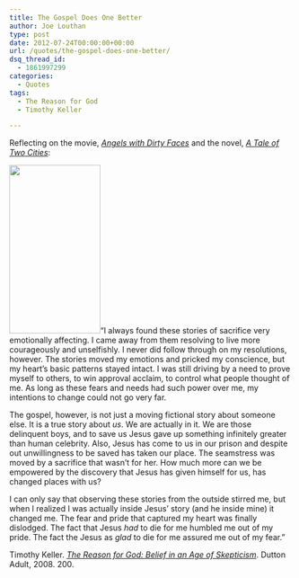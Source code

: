 ```yaml
---
title: The Gospel Does One Better
author: Joe Louthan
type: post
date: 2012-07-24T00:00:00+00:00
url: /quotes/the-gospel-does-one-better/
dsq_thread_id:
  - 1861997299
categories:
  - Quotes
tags:
  - The Reason for God
  - Timothy Keller

---
```

Reflecting on the movie, <a href="http://www.imdb.com/title/tt0029870/" target="_blank"><em>Angels with Dirty Faces</em></a> and the novel, <a href="https://www.amazon.com/dp/1590201299/ref=as_li_ss_til?tag=iamlipr-20&camp=0&creative=0&linkCode=as4&creativeASIN=1590201299&adid=13RDW5HBDX73KAYSF1ZE&" target="_blank"><em>A Tale of Two Cities</em></a>:

[<img class="alignright size-medium wp-image-616" title="two-cities-darnay" src="https://i1.wp.com/theologic.us/wp-content/uploads/2012/09/two-cities-darnay.jpg?resize=162%2C300" alt="" width="162" height="300" srcset="https://i1.wp.com/theologic.us/wp-content/uploads/2012/09/two-cities-darnay.jpg?resize=162%2C300 162w, https://i1.wp.com/theologic.us/wp-content/uploads/2012/09/two-cities-darnay.jpg?w=350 350w" sizes="(max-width: 162px) 100vw, 162px" data-recalc-dims="1" />][1]&#8220;I always found these stories of sacrifice very emotionally affecting. I came away from them resolving to live more courageously and unselfishly. I never did follow through on my resolutions, however. The stories moved my emotions and pricked my conscience, but my heart&#8217;s basic patterns stayed intact. I was still driving by a need to prove myself to others, to win approval acclaim, to control what people thought of me. As long as these fears and needs had such power over me, my intentions to change could not go very far.

The gospel, however, is not just a moving fictional story about someone else. It is a true story about _us_. We are actually in it. We are those delinquent boys, and to save us Jesus gave up something infinitely greater than human celebrity. Also, Jesus has come to us in our prison and despite out unwillingness to be saved has taken our place. The seamstress was moved by a sacrifice that wasn&#8217;t for her. How much more can we be empowered by the discovery that Jesus has given himself for us, has changed places with us?

I can only say that observing these stories from the outside stirred me, but when I realized I was actually inside Jesus&#8217; story (and he inside mine) it changed me. The fear and pride that captured my heart was finally dislodged. The fact that Jesus _had_ to die for me humbled me out of my pride. The fact the Jesus as _glad_ to die for me assured me out of my fear.&#8221;

Timothy Keller. <a href="https://www.amazon.com/dp/1594483493/ref=as_li_ss_til?tag=iamlipr-20&camp=0&creative=0&linkCode=as4&creativeASIN=1594483493&adid=1394S4SHGFA50VMTAQEK&" target="_blank"><em>The Reason for God: Belief in an Age of Skepticism</em></a>. Dutton Adult, 2008. 200.

 [1]: http://www.victorianweb.org/art/illustration/2cities/21.1.html